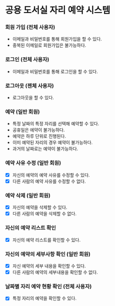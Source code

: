 # 공용 도서실 자리 예약 시스템

### 회원 가입 (전체 사용자)

- 이메일과 비밀번호를 통해 회원가입을 할 수 있다.
- 중복된 이메일로 회원가입은 불가능하다.

### 로그인 (전체 사용자)

- 이메일과 비밀번호를 통해 로그인을 할 수 있다.

### 로그아웃 (젠체 사용자)

- 로그아웃을 할 수 있다.

### 예약 (일반 회원)

- 특정 날짜의 특정 자리를 선택해 예약할 수 있다.
- 공휴일은 에약이 불가능하다.
- 예약은 하루 단위로 진행된다.
- 이미 예약된 자리의 경우 예약이 불가능하다.
- 과거의 날짜로는 예약이 불가능하다.

### 예약 사유 수정 (일반 회원)

- [x] 자신의 예약의 예약 사유를 수정할 수 있다.
- [x] 다른 사람의 예약 사유를 수정할 수 없다.

### 예약 삭제 (일반 회원)

- [x] 자신의 예약을 삭제할 수 있다.
- [x] 다른 사람의 예약을 삭제할 수 없다.

### 자신의 예약 리스트 확인

- [x] 자신의 예약 리스트를 확인할 수 있다.

### 자신의 예약의 세부사항 확인 (일반 회원)

- [x] 자신 예약의 세부 내용을 확인할 수 있다.
- [x] 다른 사람의 예약의 세부내용을 확인할 수 없다.

### 날짜별 자리 예약 현황 확인 (전체 사용자)

- [x] 특정 자리의 예약을 확인할 수 있다.
